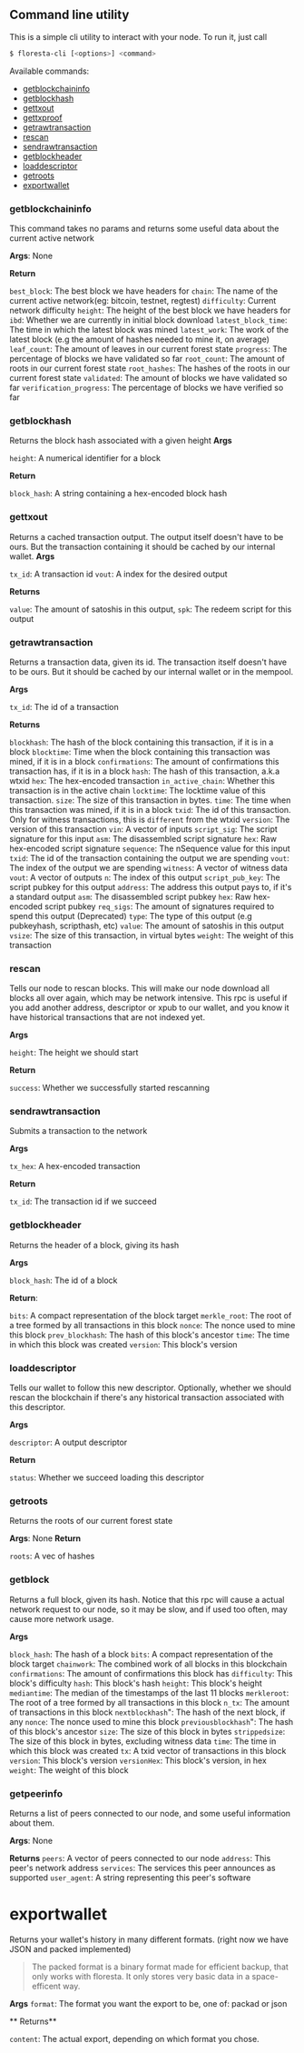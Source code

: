 ## Command line utility

This is a simple cli utility to interact with your node. To run it, just call
```bash
$ floresta-cli [<options>] <command>
```

Available commands:

 - [getblockchaininfo](#getblockchaininfo)
 - [getblockhash](#getblockhash)
 - [gettxout](#gettxout)
 - [gettxproof](#gettxproof)
 - [getrawtransaction](#getrawtransaction)
 - [rescan](#rescan)
 - [sendrawtransaction](#sendrawtransaction)
 - [getblockheader](#getblockheader)
 - [loaddescriptor](#loaddescriptor)
 - [getroots](#getroots)
 - [exportwallet](#exportwallet)
### getblockchaininfo

This command takes no params and returns some useful data about the current active network

**Args**: None

**Return**

`best_block`: The best block we have headers for
`chain`: The name of the current active network(eg: bitcoin, testnet, regtest)
`difficulty`: Current network difficulty
`height`: The height of the best block we have headers for
`ibd`: Whether we are currently in initial block download
`latest_block_time`: The time in which the latest block was mined
`latest_work`: The work of the latest block (e.g the amount of hashes needed to mine it, on average)
`leaf_count`: The amount of leaves in our current forest state
`progress`: The percentage of blocks we have validated so far
`root_count`: The amount of roots in our current forest state
`root_hashes`: The hashes of the roots in our current forest state
`validated`: The amount of blocks we have validated so far
`verification_progress`: The percentage of blocks we have verified so far

### getblockhash

Returns the block hash associated with a given height
**Args**

`height`: A numerical identifier for a block

**Return**

`block_hash`: A string containing a hex-encoded block hash


### gettxout

Returns a cached transaction output. The output itself doesn't have to be ours. But the transaction containing it should be cached by our internal wallet.
**Args**

`tx_id`: A transaction id
`vout`: A index for the desired output

**Returns**

`value`: The amount of satoshis in this output,
`spk`: The redeem script for this output


### getrawtransaction

Returns a transaction data, given its id. The transaction itself doesn't have to be ours. But it should be cached by our internal wallet or in the mempool.

**Args**

`tx_id`: The id of a transaction

**Returns**

  `blockhash`: The hash of the block containing this transaction, if it is in a block
  `blocktime`: Time when the block containing this transaction was mined, if it is in a block
  `confirmations`: The amount of confirmations this transaction has, if it is in a block
  `hash`: The hash of this transaction, a.k.a wtxid
  `hex`: The hex-encoded transaction
  `in_active_chain`: Whether this transaction is in the active chain
  `locktime`: The locktime value of this transaction.
  `size`: The size of this transaction in bytes.
  `time`: The time when this transaction was mined, if it is in a block
  `txid`: The id of this transaction. Only for witness transactions, this is `different` from the wtxid
  `version`: The version of this transaction
  `vin`: A vector of inputs
      `script_sig`: The script signature for this input
        `asm`: The disassembled script signature
        `hex`: Raw hex-encoded script signature
      `sequence`: The nSequence value for this input
      `txid`: The id of the transaction containing the output we are spending
      `vout`: The index of the output we are spending
      `witness`: A vector of witness data
  `vout`: A vector of outputs
      `n`: The index of this output
      `script_pub_key`: The script pubkey for this output
        `address`: The address this output pays to, if it's a standard output
        `asm`: The disassembled script pubkey
        `hex`: Raw hex-encoded script pubkey
        `req_sigs`: The amount of signatures required to spend this output (Deprecated)
        `type`: The type of this output (e.g pubkeyhash, scripthash, etc)
      `value`: The amount of satoshis in this output
  `vsize`: The size of this transaction, in virtual bytes
  `weight`: The weight of this transaction

### rescan

Tells our node to rescan blocks. This will make our node download all blocks all over again, which may be network intensive.
This rpc is useful if you add another address, descriptor or xpub to our wallet, and you know it have historical transactions that are not indexed yet.

**Args**

`height`: The height we should start

**Return**

`success`: Whether we successfully started rescanning


### sendrawtransaction

Submits a transaction to the network

**Args**

`tx_hex`: A hex-encoded transaction

**Return**

`tx_id`: The transaction id if we succeed


### getblockheader

Returns the header of a block, giving its hash

**Args**

`block_hash`: The id of a block

**Return**:

`bits`: A compact representation of the block target
`merkle_root`: The root of a tree formed by all transactions in this block
`nonce`: The nonce used to mine this block
`prev_blockhash`: The hash of this block's ancestor
`time`: The time in which this block was created
`version`: This block's version

### loaddescriptor

Tells our wallet to follow this new descriptor. Optionally, whether we should rescan the blockchain if there's any historical transaction associated with this descriptor.

**Args**

`descriptor`: A output descriptor

**Return**

`status`: Whether we succeed loading this descriptor

### getroots

Returns the roots of our current forest state

**Args**: None
**Return**

`roots`: A vec of hashes

### getblock

Returns a full block, given its hash. Notice that this rpc will cause a actual network request to our node, so it may be slow, and if used too often, may cause more network usage.

**Args**

`block_hash`: The hash of a block
`bits`: A compact representation of the block target
`chainwork`: The combined work of all blocks in this blockchain
`confirmations`: The amount of confirmations this block has
`difficulty`: This block's difficulty
`hash`: This block's hash
`height`: This block's height
`mediantime`: The median of the timestamps of the last 11 blocks
`merkleroot`: The root of a tree formed by all transactions in this block
`n_tx`: The amount of transactions in this block
`nextblockhash`": The hash of the next block, if any
`nonce`: The nonce used to mine this block
`previousblockhash`": The hash of this block's ancestor
`size`: The size of this block in bytes
`strippedsize`: The size of this block in bytes, excluding witness data
`time`: The time in which this block was created
`tx`: A txid vector of transactions in this block
`version`: This block's version
`versionHex`: This block's version, in hex
`weight`: The weight of this block

### getpeerinfo

Returns a list of peers connected to our node, and some useful information about them.

**Args**: None

**Returns**
`peers`: A vector of peers connected to our node
    `address`: This peer's network address
    `services`: The services this peer announces as supported
    `user_agent`: A string representing this peer's software

# exportwallet

Returns your wallet's history in many different formats. (right now we have JSON and packed implemented)

> The packed format is a binary format made for efficient backup, that only works with floresta. It only  stores very basic data in a space-efficent way.

**Args**
`format`: The format you want the export to be, one of: packad or json

** Returns**

`content`: The actual export, depending on which format you chose.
